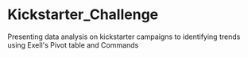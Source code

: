 # Kickstarter_Challenge
Presenting data analysis on kickstarter campaigns to identifying trends using Exell's Pivot table and Commands

